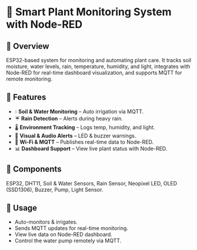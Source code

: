 # 🌱 Smart Plant Monitoring System with Node-RED

## 📌 Overview
ESP32-based system for monitoring and automating plant care. It tracks soil moisture, water levels, rain, temperature, humidity, and light, integrates with Node-RED for real-time dashboard visualization, and supports MQTT for remote monitoring.

## 🔹 Features
- 💧 **Soil & Water Monitoring** – Auto irrigation via MQTT.
- ☔ **Rain Detection** – Alerts during heavy rain.
- 🌡 **Environment Tracking** – Logs temp, humidity, and light.
- 🚨 **Visual & Audio Alerts** – LED & buzzer warnings.
- 📡 **Wi-Fi & MQTT** – Publishes real-time data to Node-RED.
- 📊 **Dashboard Support** – View live plant status with Node-RED.

## 🔧 Components
ESP32, DHT11, Soil & Water Sensors, Rain Sensor, Neopixel LED, OLED (SSD1306), Buzzer, Pump, Light Sensor.

## 🚀 Usage
- Auto-monitors & irrigates.
- Sends MQTT updates for real-time monitoring.
- View live data on Node-RED dashboard.
- Control the water pump remotely via MQTT.
